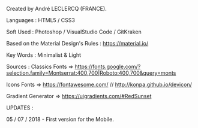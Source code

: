 Created by André LECLERCQ (FRANCE).

Languages : HTML5 / CSS3

Soft Used : Photoshop / VisualStudio Code / GitKraken


Based on the Material Design's Rules : https://material.io/

Key Words : Minimalist & Light


Sources : 
Classics Fonts => https://fonts.google.com/?selection.family=Montserrat:400,700|Roboto:400,700&query=monts


Icons Fonts => https://fontawesome.com/ // http://konpa.github.io/devicon/

Gradient Generator => https://uigradients.com/#RedSunset


UPDATES :

05 / 07 / 2018 - First version for the Mobile.

